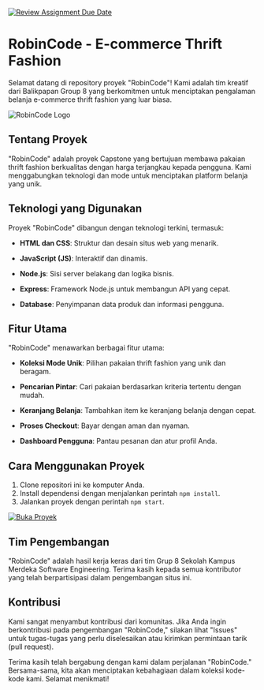 [![Review Assignment Due Date](https://classroom.github.com/assets/deadline-readme-button-24ddc0f5d75046c5622901739e7c5dd533143b0c8e959d652212380cedb1ea36.svg)](https://classroom.github.com/a/0wBSnje4)


# RobinCode - E-commerce Thrift Fashion

Selamat datang di repository proyek "RobinCode"! Kami adalah tim kreatif dari Balikpapan Group 8 yang berkomitmen untuk menciptakan pengalaman belanja e-commerce thrift fashion yang luar biasa.

![RobinCode Logo](logo-robincode.png)

## Tentang Proyek

"RobinCode" adalah proyek Capstone yang bertujuan membawa pakaian thrift fashion berkualitas dengan harga terjangkau kepada pengguna. Kami menggabungkan teknologi dan mode untuk menciptakan platform belanja yang unik.

## Teknologi yang Digunakan

Proyek "RobinCode" dibangun dengan teknologi terkini, termasuk:

- **HTML dan CSS**: Struktur dan desain situs web yang menarik.

- **JavaScript (JS)**: Interaktif dan dinamis.

- **Node.js**: Sisi server belakang dan logika bisnis.

- **Express**: Framework Node.js untuk membangun API yang cepat.

- **Database**: Penyimpanan data produk dan informasi pengguna.

## Fitur Utama

"RobinCode" menawarkan berbagai fitur utama:

- **Koleksi Mode Unik**: Pilihan pakaian thrift fashion yang unik dan beragam.

- **Pencarian Pintar**: Cari pakaian berdasarkan kriteria tertentu dengan mudah.

- **Keranjang Belanja**: Tambahkan item ke keranjang belanja dengan cepat.

- **Proses Checkout**: Bayar dengan aman dan nyaman.

- **Dashboard Pengguna**: Pantau pesanan dan atur profil Anda.

## Cara Menggunakan Proyek

1. Clone repositori ini ke komputer Anda.
2. Install dependensi dengan menjalankan perintah `npm install`.
3. Jalankan proyek dengan perintah `npm start`.

[![Buka Proyek](https://img.shields.io/badge/Buka%20Proyek-RobinCode-brightgreen)](https://kampus-merdeka-software-engineering.github.io/front-end-capstone-project-section-balikpapan-group-8/)

## Tim Pengembangan

"RobinCode" adalah hasil kerja keras dari tim Grup 8 Sekolah Kampus Merdeka Software Engineering. Terima kasih kepada semua kontributor yang telah berpartisipasi dalam pengembangan situs ini.

## Kontribusi

Kami sangat menyambut kontribusi dari komunitas. Jika Anda ingin berkontribusi pada pengembangan "RobinCode," silakan lihat "Issues" untuk tugas-tugas yang perlu diselesaikan atau kirimkan permintaan tarik (pull request).

Terima kasih telah bergabung dengan kami dalam perjalanan "RobinCode." Bersama-sama, kita akan menciptakan kebahagiaan dalam koleksi kode-kode kami. Selamat menikmati!
